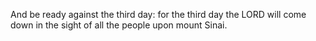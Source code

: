 And be ready against the third day: for the third day the LORD will come down in the sight of all the people upon mount Sinai.
